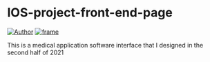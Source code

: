 # IOS-project-front-end-page
[![Author](https://img.shields.io/badge/Author-ChuanyangChen-red.svg "Author")](https://github.com/Ulrich2003 "Author")
[![frame](https://img.shields.io/badge/frame-uniapp-green.svg "frame")](https://github.com/Ulrich2003 "frame")

This is a medical application software interface that I designed in the second half of 2021
